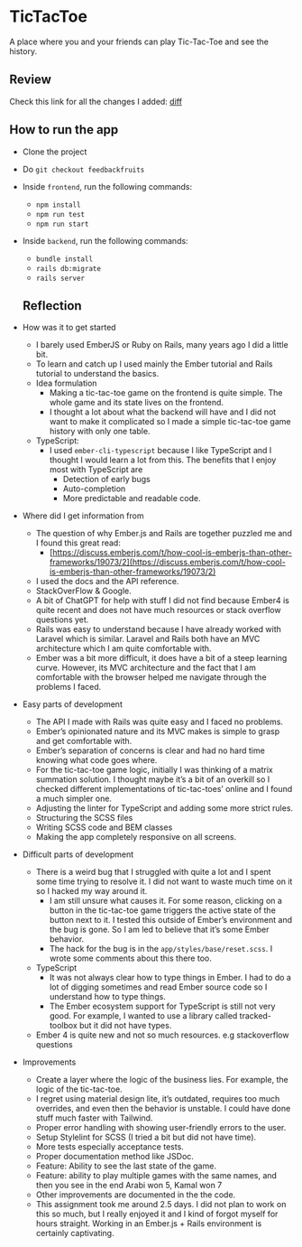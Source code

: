 # TicTacToe

A place where you and your friends can play Tic-Tac-Toe and see the history.

## Review

Check this link for all the changes I added: [diff](https://github.com/arabyalhomsi/tic-tac-toe/compare/main...feedbackfruits)

## How to run the app

- Clone the project
- Do `git checkout feedbackfruits`

- Inside `frontend`, run the following commands:
  - `npm install`
  - `npm run test`
  - `npm run start`
- Inside `backend`, run the following commands:

  - `bundle install`
  - `rails db:migrate`
  - `rails server`

  ## Reflection

- How was it to get started

  - I barely used EmberJS or Ruby on Rails, many years ago I did a little bit.
  - To learn and catch up I used mainly the Ember tutorial and Rails tutorial to understand the basics.
  - Idea formulation
    - Making a tic-tac-toe game on the frontend is quite simple. The whole game and its state lives on the frontend.
    - I thought a lot about what the backend will have and I did not want to make it complicated so I made a simple tic-tac-toe game history with only one table.
  - TypeScript:
    - I used `ember-cli-typescript` because I like TypeScript and I thought I would learn a lot from this. The benefits that I enjoy most with TypeScript are
      - Detection of early bugs
      - Auto-completion
      - More predictable and readable code.

- Where did I get information from
  - The question of why Ember.js and Rails are together puzzled me and I found this great read:
    - [https://discuss.emberjs.com/t/how-cool-is-emberjs-than-other-frameworks/19073/2](https://discuss.emberjs.com/t/how-cool-is-emberjs-than-other-frameworks/19073/2)
  - I used the docs and the API reference.
  - StackOverFlow & Google.
  - A bit of ChatGPT for help with stuff I did not find because Ember4 is quite recent and does not have much resources or stack overflow questions yet.
  - Rails was easy to understand because I have already worked with Laravel which is similar. Laravel and Rails both have an MVC architecture which I am quite comfortable with.
  - Ember was a bit more difficult, it does have a bit of a steep learning curve. However, its MVC architecture and the fact that I am comfortable with the browser helped me navigate through the problems I faced.
- Easy parts of development
  - The API I made with Rails was quite easy and I faced no problems.
  - Ember’s opinionated nature and its MVC makes is simple to grasp and get comfortable with.
  - Ember’s separation of concerns is clear and had no hard time knowing what code goes where.
  - For the tic-tac-toe game logic, initially I was thinking of a matrix summation solution. I thought maybe it’s a bit of an overkill so I checked different implementations of tic-tac-toes’ online and I found a much simpler one.
  - Adjusting the linter for TypeScript and adding some more strict rules.
  - Structuring the SCSS files
  - Writing SCSS code and BEM classes
  - Making the app completely responsive on all screens.
- Difficult parts of development
  - There is a weird bug that I struggled with quite a lot and I spent some time trying to resolve it. I did not want to waste much time on it so I hacked my way around it.
    - I am still unsure what causes it. For some reason, clicking on a button in the tic-tac-toe game triggers the active state of the button next to it. I tested this outside of Ember’s environment and the bug is gone. So I am led to believe that it’s some Ember behavior.
    - The hack for the bug is in the `app/styles/base/reset.scss`. I wrote some comments about this there too.
  - TypeScript
    - It was not always clear how to type things in Ember. I had to do a lot of digging sometimes and read Ember source code so I understand how to type things.
    - The Ember ecosystem support for TypeScript is still not very good. For example, I wanted to use a library called tracked-toolbox but it did not have types.
  - Ember 4 is quite new and not so much resources. e.g stackoverflow questions
- Improvements
  - Create a layer where the logic of the business lies. For example, the logic of the tic-tac-toe.
  - I regret using material design lite, it’s outdated, requires too much overrides, and even then the behavior is unstable. I could have done stuff much faster with Tailwind.
  - Proper error handling with showing user-friendly errors to the user.
  - Setup Stylelint for SCSS (I tried a bit but did not have time).
  - More tests especially acceptance tests.
  - Proper documentation method like JSDoc.
  - Feature: Ability to see the last state of the game.
  - Feature: ability to play multiple games with the same names, and then you see in the end Arabi won 5, Kamal won 7
  - Other improvements are documented in the the code.
  - This assignment took me around 2.5 days. I did not plan to work on this so much, but I really enjoyed it and I kind of forgot myself for hours straight. Working in an Ember.js + Rails environment is certainly captivating.
